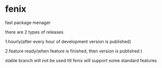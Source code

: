 # fenix
fast package menager

there are 2 types of releases

   1.hourly(after every hour of development version is published)
   
   2.feature ready(when feature is finished, then version is published )
   
stable branch will not be used till fenix will support some standard features

